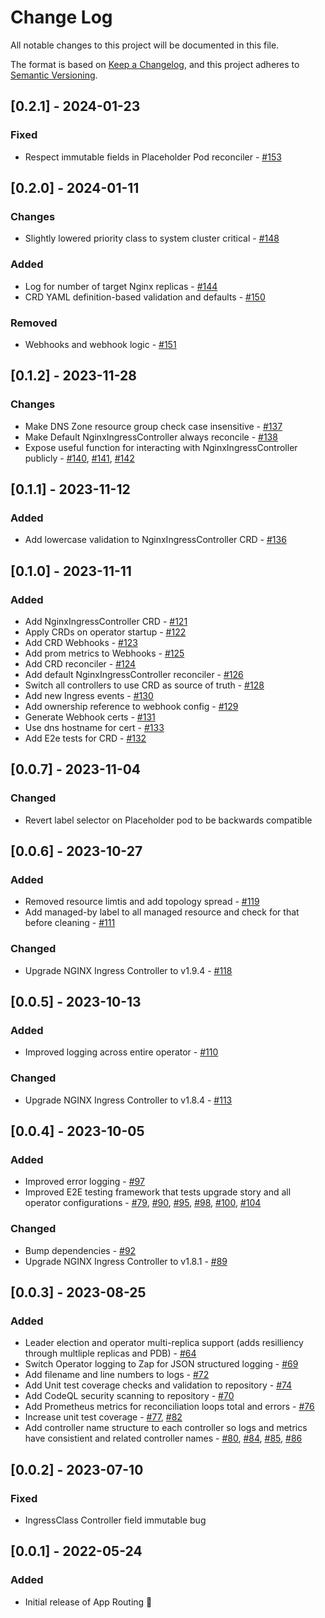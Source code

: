 # Change Log

All notable changes to this project will be documented in this file.

The format is based on [Keep a Changelog](https://keepachangelog.com/en/1.0.0/),
and this project adheres to [Semantic Versioning](https://semver.org/spec/v2.0.0.html).

## [0.2.1] - 2024-01-23

### Fixed

- Respect immutable fields in Placeholder Pod reconciler - [#153](https://github.com/Azure/aks-app-routing-operator/pull/153)

## [0.2.0] - 2024-01-11

### Changes

- Slightly lowered priority class to system cluster critical - [#148](https://github.com/Azure/aks-app-routing-operator/pull/148)

### Added

- Log for number of target Nginx replicas - [#144](https://github.com/Azure/aks-app-routing-operator/pull/144)
- CRD YAML definition-based validation and defaults - [#150](https://github.com/Azure/aks-app-routing-operator/pull/150)

### Removed

- Webhooks and webhook logic - [#151](https://github.com/Azure/aks-app-routing-operator/pull/151)

## [0.1.2] - 2023-11-28

### Changes

- Make DNS Zone resource group check case insensitive - [#137](https://github.com/Azure/aks-app-routing-operator/pull/137)
- Make Default NginxIngressController always reconcile - [#138](https://github.com/Azure/aks-app-routing-operator/pull/138)
- Expose useful function for interacting with NginxIngressController publicly - [#140](https://github.com/Azure/aks-app-routing-operator/pull/140), [#141](https://github.com/Azure/aks-app-routing-operator/pull/141), [#142](https://github.com/Azure/aks-app-routing-operator/pull/142)

## [0.1.1] - 2023-11-12

### Added

- Add lowercase validation to NginxIngressController CRD - [#136](https://github.com/Azure/aks-app-routing-operator/pull/136)

## [0.1.0] - 2023-11-11

### Added

- Add NginxIngressController CRD - [#121](https://github.com/Azure/aks-app-routing-operator/pull/121)
- Apply CRDs on operator startup - [#122](https://github.com/Azure/aks-app-routing-operator/pull/122)
- Add CRD Webhooks - [#123](https://github.com/Azure/aks-app-routing-operator/pull/123)
- Add prom metrics to Webhooks - [#125](https://github.com/Azure/aks-app-routing-operator/pull/125)
- Add CRD reconciler - [#124](https://github.com/Azure/aks-app-routing-operator/pull/124)
- Add default NginxIngressController reconciler - [#126](https://github.com/Azure/aks-app-routing-operator/pull/126)
- Switch all controllers to use CRD as source of truth - [#128](https://github.com/Azure/aks-app-routing-operator/pull/128)
- Add new Ingress events - [#130](https://github.com/Azure/aks-app-routing-operator/pull/130)
- Add ownership reference to webhook config - [#129](https://github.com/Azure/aks-app-routing-operator/pull/129)
- Generate Webhook certs - [#131](https://github.com/Azure/aks-app-routing-operator/pull/131)
- Use dns hostname for cert - [#133](https://github.com/Azure/aks-app-routing-operator/pull/133)
- Add E2e tests for CRD - [#132](https://github.com/Azure/aks-app-routing-operator/pull/132)

## [0.0.7] - 2023-11-04

### Changed

- Revert label selector on Placeholder pod to be backwards compatible

## [0.0.6] - 2023-10-27

### Added

- Removed resource limtis and add topology spread - [#119](https://github.com/Azure/aks-app-routing-operator/pull/119)
- Add managed-by label to all managed resource and check for that before cleaning - [#111](https://github.com/Azure/aks-app-routing-operator/pull/111)

### Changed

- Upgrade NGINX Ingress Controller to v1.9.4 - [#118](https://github.com/Azure/aks-app-routing-operator/pull/118)

## [0.0.5] - 2023-10-13

### Added

- Improved logging across entire operator - [#110](https://github.com/Azure/aks-app-routing-operator/pull/110)

### Changed

- Upgrade NGINX Ingress Controller to v1.8.4 - [#113](https://github.com/Azure/aks-app-routing-operator/pull/113)

## [0.0.4] - 2023-10-05

### Added

- Improved error logging - [#97](https://github.com/Azure/aks-app-routing-operator/pull/97)
- Improved E2E testing framework that tests upgrade story and all operator configurations - [#79](https://github.com/Azure/aks-app-routing-operator/pull/79), [#90](https://github.com/Azure/aks-app-routing-operator/pull/90), [#95](https://github.com/Azure/aks-app-routing-operator/pull/95), [#98](https://github.com/Azure/aks-app-routing-operator/pull/98), [#100](https://github.com/Azure/aks-app-routing-operator/pull/100), [#104](https://github.com/Azure/aks-app-routing-operator/pull/104)

### Changed

- Bump dependencies - [#92](https://github.com/Azure/aks-app-routing-operator/pull/92)
- Upgrade NGINX Ingress Controller to v1.8.1 - [#89](https://github.com/Azure/aks-app-routing-operator/pull/89)

## [0.0.3] - 2023-08-25

### Added

- Leader election and operator multi-replica support (adds resilliency through multliple replicas and PDB) - [#64](https://github.com/Azure/aks-app-routing-operator/pull/64)
- Switch Operator logging to Zap for JSON structured logging - [#69](https://github.com/Azure/aks-app-routing-operator/pull/69)
- Add filename and line numbers to logs - [#72](https://github.com/Azure/aks-app-routing-operator/pull/72)
- Add Unit test coverage checks and validation to repository - [#74](https://github.com/Azure/aks-app-routing-operator/pull/74)
- Add CodeQL security scanning to repository - [#70](https://github.com/Azure/aks-app-routing-operator/pull/70)
- Add Prometheus metrics for reconciliation loops total and errors - [#76](https://github.com/Azure/aks-app-routing-operator/pull/76)
- Increase unit test coverage - [#77](https://github.com/Azure/aks-app-routing-operator/pull/77), [#82](https://github.com/Azure/aks-app-routing-operator/pull/82)
- Add controller name structure to each controller so logs and metrics have consistient and related controller names - [#80](https://github.com/Azure/aks-app-routing-operator/pull/80), [#84](https://github.com/Azure/aks-app-routing-operator/pull/84), [#85](https://github.com/Azure/aks-app-routing-operator/pull/85), [#86](https://github.com/Azure/aks-app-routing-operator/pull/86)

## [0.0.2] - 2023-07-10

### Fixed

- IngressClass Controller field immutable bug

## [0.0.1] - 2022-05-24

### Added

- Initial release of App Routing 🚢
